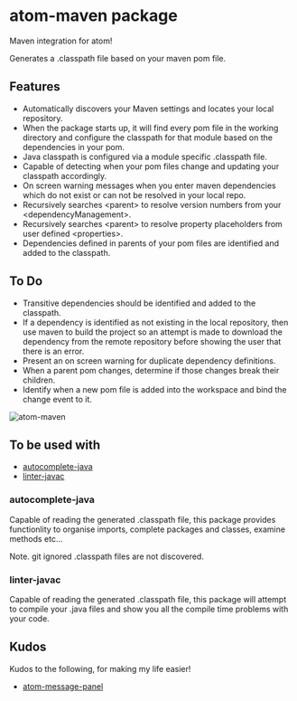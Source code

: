 # atom-maven package

Maven integration for atom!

Generates a .classpath file based on your maven pom file.

## Features
- Automatically discovers your Maven settings and locates your local repository.
- When the package starts up, it will find every pom file in the working directory and configure the classpath for that module based on the dependencies in your pom.
- Java classpath is configured via a module specific .classpath file.
- Capable of detecting when your pom files change and updating your classpath accordingly.
- On screen warning messages when you enter maven dependencies which do not exist or can not be resolved in your local repo.
- Recursively searches &lt;parent&gt; to resolve version numbers from your &lt;dependencyManagement&gt;.
- Recursively searches &lt;parent&gt; to resolve property placeholders from user defined &lt;properties&gt;.
- Dependencies defined in parents of your pom files are identified and added to the classpath.

## To Do
- Transitive dependencies should be identified and added to the classpath.
- If a dependency is identified as not existing in the local repository, then use maven to build the project so an attempt is made to download the dependency from the remote repository before showing the user that there is an error.
- Present an on screen warning for duplicate dependency definitions.
- When a parent pom changes, determine if those changes break their children.
- Identify when a new pom file is added into the workspace and bind the change event to it.

![atom-maven](https://cloud.githubusercontent.com/assets/12021575/15276879/4429112e-1aec-11e6-8bbe-c24901b3ee17.JPG)

## To be used with

* [autocomplete-java](https://atom.io/packages/autocomplete-java)
* [linter-javac](https://atom.io/packages/linter-javac)

### autocomplete-java
Capable of reading the generated .classpath file, this package provides functionlity to organise imports, complete packages and classes, examine methods etc...

Note. git ignored .classpath files are not discovered.

### linter-javac
Capable of reading the generated .classpath file, this package will attempt to compile your .java files and show you all the compile time problems with your code.

## Kudos
Kudos to the following, for making my life easier!

* [atom-message-panel](https://github.com/tcarlsen/atom-message-panel)
